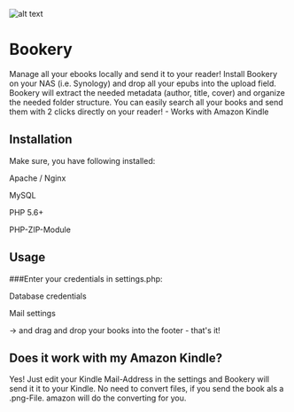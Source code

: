 ![alt text](https://cloud.githubusercontent.com/assets/12330252/24081251/8ca84364-0cb0-11e7-94a6-4ed168504ab1.png)


# Bookery

Manage all your ebooks locally and send it to your reader!
Install Bookery on your NAS (i.e. Synology) and drop all your epubs into the upload field. 
Bookery will extract the needed metadata (author, title, cover) and organize the needed folder structure. 
You can easily search all your books and send them with 2 clicks directly on your reader! - Works with Amazon Kindle


## Installation

Make sure, you have following installed:

Apache / Nginx

MySQL

PHP 5.6+

PHP-ZIP-Module 

## Usage

###Enter your credentials in settings.php:

Database credentials

Mail settings

 -> and drag and drop your books into the footer - that's it!

## Does it work with my Amazon Kindle?

Yes! Just edit your Kindle Mail-Address in the settings and Bookery will send it it to your Kindle. 
No need to convert files, if you send the book als a .png-File. amazon will do the converting for you.
